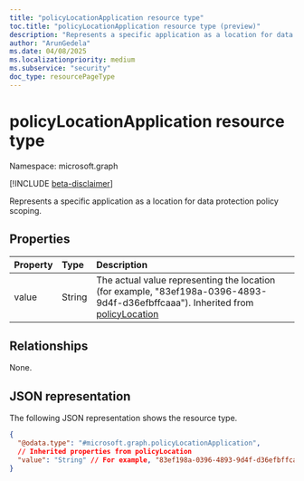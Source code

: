 ```yaml
---
title: "policyLocationApplication resource type"
toc.title: "policyLocationApplication resource type (preview)"
description: "Represents a specific application as a location for data protection policy scoping."
author: "ArunGedela"
ms.date: 04/08/2025
ms.localizationpriority: medium
ms.subservice: "security"
doc_type: resourcePageType
---
```


# policyLocationApplication resource type

Namespace: microsoft.graph

[!INCLUDE [beta-disclaimer](../../includes/beta-disclaimer.md)]

Represents a specific application as a location for data protection policy scoping.

## Properties

| Property | Type   | Description                                                    |
| :------- | :----- | :------------------------------------------------------------- |
| value    | String | The actual value representing the location (for example, "83ef198a-0396-4893-9d4f-d36efbffcaaa"). Inherited from [policyLocation](../resources/policylocation.md)|

## Relationships

None.

## JSON representation

The following JSON representation shows the resource type.
<!-- {
  "blockType": "resource",
  "@odata.type": "microsoft.graph.policyLocationApplication",
  "baseType": "microsoft.graph.policyLocation",
  "openType": false
}-->
``` json
{
  "@odata.type": "#microsoft.graph.policyLocationApplication",
  // Inherited properties from policyLocation
  "value": "String" // For example, "83ef198a-0396-4893-9d4f-d36efbffcaaa"
}
```
